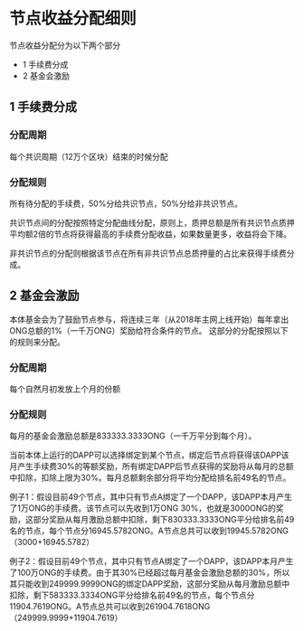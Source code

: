 # 节点收益分配细则

节点收益分配分为以下两个部分
* 1 手续费分成
* 2 基金会激励

## 1 手续费分成

### 分配周期

每个共识周期（12万个区块）结束的时候分配

### 分配规则

所有待分配的手续费，50%分给共识节点，50%分给非共识节点。

共识节点间的分配按照特定分配曲线分配，原则上，质押总额是所有共识节点质押平均额2倍的节点将获得最高的手续费分配收益，如果数量更多，收益将会下降。

非共识节点的分配则根据该节点在所有非共识节点总质押量的占比来获得手续费分成。


## 2 基金会激励

本体基金会为了鼓励节点参与，将连续三年（从2018年主网上线开始）每年拿出ONG总额的1%（一千万ONG）奖励给符合条件的节点。
这部分的分配按照以下的规则来分配。

### 分配周期

每个自然月初发放上个月的份额

### 分配规则

每月的基金会激励总额是833333.3333ONG（一千万平分到每个月）。

当前本体上运行的DAPP可以选择绑定到某个节点，绑定后节点将获得该DAPP该月产生手续费30%的等额奖励，所有绑定DAPP后节点获得的奖励将从每月的总额中扣除，扣除上限为30%。每月总额剩余部分将平均分配给排名前49名的节点。

例子1：假设目前49个节点，其中只有节点A绑定了一个DAPP，该DAPP本月产生了1万ONG的手续费。该节点可以先收到1万ONG 30%，也就是3000ONG的奖励，这部分奖励从每月激励总额中扣除，剩下830333.3333ONG平分给排名前49名的节点，每个节点分16945.5782ONG。A节点总共可以收到19945.5782ONG（3000+16945.5782）

例子2：假设目前49个节点，其中只有节点A绑定了一个DAPP，该DAPP本月产生了100万ONG的手续费。由于其30%已经超过每月基金会激励总额的30%，所以其只能收到249999.9999ONG的绑定DAPP奖励，这部分奖励从每月激励总额中扣除，剩下583333.3334ONG平分给排名前49名的节点，每个节点分11904.7619ONG。A节点总共可以收到261904.7618ONG（249999.9999+11904.7619）

